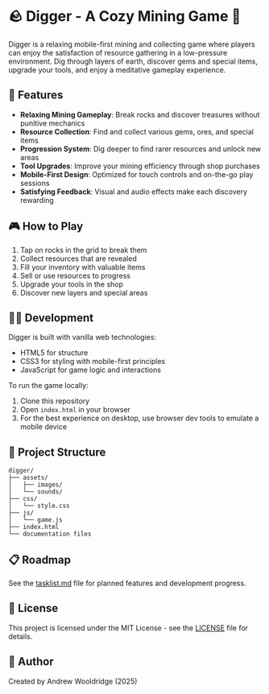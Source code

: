 # 🪨 Digger - A Cozy Mining Game 💎

Digger is a relaxing mobile-first mining and collecting game where players can enjoy the satisfaction of resource gathering in a low-pressure environment. Dig through layers of earth, discover gems and special items, upgrade your tools, and enjoy a meditative gameplay experience.

## 📱 Features

- **Relaxing Mining Gameplay**: Break rocks and discover treasures without punitive mechanics
- **Resource Collection**: Find and collect various gems, ores, and special items
- **Progression System**: Dig deeper to find rarer resources and unlock new areas
- **Tool Upgrades**: Improve your mining efficiency through shop purchases
- **Mobile-First Design**: Optimized for touch controls and on-the-go play sessions
- **Satisfying Feedback**: Visual and audio effects make each discovery rewarding

## 🎮 How to Play

1. Tap on rocks in the grid to break them
2. Collect resources that are revealed
3. Fill your inventory with valuable items
4. Sell or use resources to progress
5. Upgrade your tools in the shop
6. Discover new layers and special areas

## 🧑‍💻 Development

Digger is built with vanilla web technologies:

- HTML5 for structure
- CSS3 for styling with mobile-first principles
- JavaScript for game logic and interactions

To run the game locally:

1. Clone this repository
2. Open `index.html` in your browser
3. For the best experience on desktop, use browser dev tools to emulate a mobile device

## 📝 Project Structure

```
digger/
├── assets/
│   ├── images/
│   └── sounds/
├── css/
│   └── style.css
├── js/
│   └── game.js
├── index.html
└── documentation files
```

## 📋 Roadmap

See the [tasklist.md](tasklist.md) file for planned features and development progress.

## 📜 License

This project is licensed under the MIT License - see the [LICENSE](LICENSE) file for details.

## 👤 Author

Created by Andrew Wooldridge (2025)

